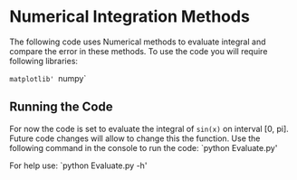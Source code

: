 # Numerical Integration Methods

The following code uses Numerical methods to evaluate integral and compare the error in these methods. To use the code you will require following libraries:

`matplotlib'
`numpy`

## Running the Code
For now the code is set to evaluate the integral of `sin(x)` on interval [0, pi]. Future code changes will allow to change this the function.
 Use the following command in the console to run the code:
 `python Evaluate.py'
 
 For help use:
 `python Evaluate.py -h'
